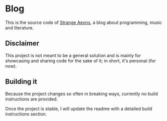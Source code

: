 # Blog
This is the source code of [Strange Aeons](https://strangeaeons.blog), a blog about programming, music and literature.

## Disclaimer
This project is not meant to be a general solution and is mainly for showcasing and sharing code for the sake of it; in short, it's personal (for now).

## Building it
Because the project changes so often in breaking ways, currently no build instructions are provided.

Once the project is stable, I will update the readme with a detailed build instructions section.
